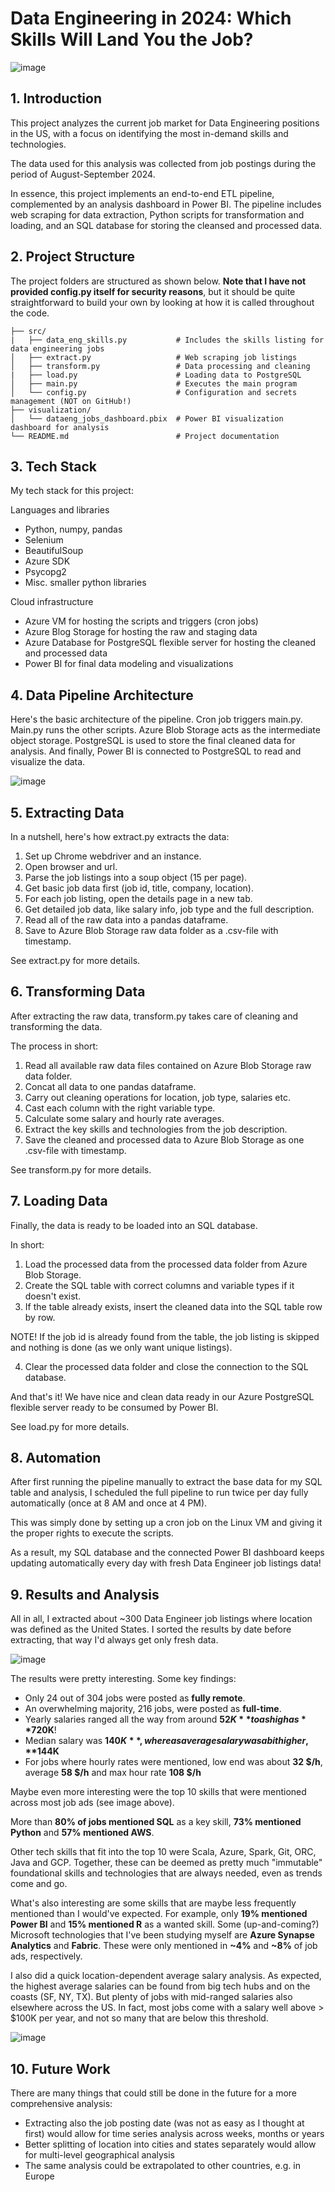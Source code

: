 # Data Engineering in 2024: Which Skills Will Land You the Job?

![image](https://github.com/user-attachments/assets/e964a34c-4a14-4b00-ab37-226280660772)

## 1. Introduction

This project analyzes the current job market for Data Engineering positions in the US, with a focus on identifying the most in-demand skills and technologies.

The data used for this analysis was collected from job postings during the period of August-September 2024.

In essence, this project implements an end-to-end ETL pipeline, complemented by an analysis dashboard in Power BI. The pipeline includes web scraping for data extraction, Python scripts for transformation and loading, and an SQL database for storing the cleansed and processed data.

## 2. Project Structure

The project folders are structured as shown below. **Note that I have not provided config.py itself for security reasons**, but it should be quite straightforward to build your own by looking at how it is called throughout the code.

```
├── src/
|   ├── data_eng_skills.py           # Includes the skills listing for data engineering jobs
│   ├── extract.py                   # Web scraping job listings
│   ├── transform.py                 # Data processing and cleaning
|   ├── load.py                      # Loading data to PostgreSQL
│   ├── main.py                      # Executes the main program
│   └── config.py                    # Configuration and secrets management (NOT on GitHub!)
├── visualization/
│   └── dataeng_jobs_dashboard.pbix  # Power BI visualization dashboard for analysis
└── README.md                        # Project documentation
```

## 3. Tech Stack

My tech stack for this project:

Languages and libraries
* Python, numpy, pandas 
* Selenium
* BeautifulSoup 
* Azure SDK
* Psycopg2
* Misc. smaller python libraries

Cloud infrastructure
* Azure VM for hosting the scripts and triggers (cron jobs)
* Azure Blog Storage for hosting the raw and staging data
* Azure Database for PostgreSQL flexible server for hosting the cleaned and processed data
* Power BI for final data modeling and visualizations

## 4. Data Pipeline Architecture

Here's the basic architecture of the pipeline. Cron job triggers main.py. Main.py runs the other scripts. Azure Blob Storage acts as the intermediate object storage. PostgreSQL is used to store the final cleaned data for analysis. And finally, Power BI is connected to PostgreSQL to read and visualize the data.

![image](https://github.com/user-attachments/assets/68cca6d5-a08e-4dfd-9042-3c0359760fcf)


## 5. Extracting Data

In a nutshell, here's how extract.py extracts the data:

1. Set up Chrome webdriver and an instance.
2. Open browser and url.
3. Parse the job listings into a soup object (15 per page).
4. Get basic job data first (job id, title, company, location).
5. For each job listing, open the details page in a new tab.
6. Get detailed job data, like salary info, job type and the full description.
7. Read all of the raw data into a pandas dataframe.
8. Save to Azure Blob Storage raw data folder as a .csv-file with timestamp.

See extract.py for more details.

## 6. Transforming Data

After extracting the raw data, transform.py takes care of cleaning and transforming the data.

The process in short:

1. Read all available raw data files contained on Azure Blob Storage raw data folder.
2. Concat all data to one pandas dataframe.
3. Carry out cleaning operations for location, job type, salaries etc.
4. Cast each column with the right variable type.
5. Calculate some salary and hourly rate averages.
6. Extract the key skills and technologies from the job description.
7. Save the cleaned and processed data to Azure Blob Storage as one .csv-file with timestamp.

See transform.py for more details.

## 7. Loading Data

Finally, the data is ready to be loaded into an SQL database.

In short:

1. Load the processed data from the processed data folder from Azure Blob Storage.
2. Create the SQL table with correct columns and variable types if it doesn't exist.
3. If the table already exists, insert the cleaned data into the SQL table row by row.

NOTE! If the job id is already found from the table, the job listing is skipped and nothing is done (as we only want unique listings).

4. Clear the processed data folder and close the connection to the SQL database.

And that's it! We have nice and clean data ready in our Azure PostgreSQL flexible server ready to be consumed by Power BI.

See load.py for more details.

## 8. Automation

After first running the pipeline manually to extract the base data for my SQL table and analysis, I scheduled the full pipeline to run twice per day fully automatically (once at 8 AM and once at 4 PM).

This was simply done by setting up a cron job on the Linux VM and giving it the proper rights to execute the scripts.

As a result, my SQL database and the connected Power BI dashboard keeps updating automatically every day with fresh Data Engineer job listings data! 

## 9. Results and Analysis

All in all, I extracted about ~300 Data Engineer job listings where location was defined as the United States. I sorted the results by date before extracting, that way I'd always get only fresh data.

![image](https://github.com/user-attachments/assets/1db0a74e-88e1-419a-a8aa-35ea2a42abf7)

The results were pretty interesting. Some key findings:

* Only 24 out of 304 jobs were posted as **fully remote**.
* An overwhelming majority, 216 jobs, were posted as **full-time**.
* Yearly salaries ranged all the way from around **$52K** to as high as **$720K**!
* Median salary was **$140K**, whereas average salary was a bit higher, **$144K**
* For jobs where hourly rates were mentioned, low end was about **32 $/h**, average **58 $/h** and max hour rate **108 $/h**

Maybe even more interesting were the top 10 skills that were mentioned across most job ads (see image above).

More than **80% of jobs mentioned SQL** as a key skill, **73% mentioned Python** and **57% mentioned AWS**.

Other tech skills that fit into the top 10 were Scala, Azure, Spark, Git, ORC, Java and GCP. Together, these can be deemed as pretty much "immutable" foundational skills and technologies that are always needed, even as trends come and go.

What's also interesting are some skills that are maybe less frequently mentioned than I would've expected. For example, only **19% mentioned Power BI** and **15% mentioned R** as a wanted skill. Some (up-and-coming?) Microsoft technologies that I've been studying myself are **Azure Synapse Analytics** and **Fabric**. These were only mentioned in **~4%** and **~8%** of job ads, respectively.

I also did a quick location-dependent average salary analysis. As expected, the highest average salaries can be found from big tech hubs and on the coasts (SF, NY, TX). But plenty of jobs with mid-ranged salaries also elsewhere across the US. In fact, most jobs come with a salary well above > $100K per year, and not so many that are below this threshold.

![image](https://github.com/user-attachments/assets/055ef808-a793-4c72-8a37-72fab56d8d53)

## 10. Future Work

There are many things that could still be done in the future for a more comprehensive analysis:

* Extracting also the job posting date (was not as easy as I thought at first) would allow for time series analysis across weeks, months or years
* Better splitting of location into cities and states separately would allow for multi-level geographical analysis
* The same analysis could be extrapolated to other countries, e.g. in Europe
